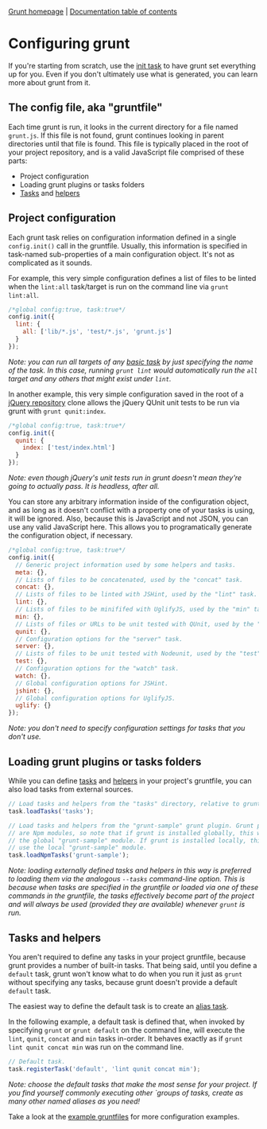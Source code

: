 [Grunt homepage](https://github.com/cowboy/grunt) | [Documentation table of contents](toc.md)

# Configuring grunt

If you're starting from scratch, use the [init task](task_init.md) to have grunt set everything up for you. Even if you don't ultimately use what is generated, you can learn more about grunt from it.

## The config file, aka "gruntfile"
Each time grunt is run, it looks in the current directory for a file named `grunt.js`. If this file is not found, grunt continues looking in parent directories until that file is found. This file is typically placed in the root of your project repository, and is a valid JavaScript file comprised of these parts:

* Project configuration
* Loading grunt plugins or tasks folders
* [Tasks](tasks_creating.md) and [helpers](helpers_directives.md)

## Project configuration

Each grunt task relies on configuration information defined in a single `config.init()` call in the gruntfile. Usually, this information is specified in task-named sub-properties of a main configuration object. It's not as complicated as it sounds.

For example, this very simple configuration defines a list of files to be linted when the `lint:all` task/target is run on the command line via `grunt lint:all`.

```javascript
/*global config:true, task:true*/
config.init({
  lint: {
    all: ['lib/*.js', 'test/*.js', 'grunt.js']
  }
});
```

_Note: you can run all targets of any [basic task](tasks_builtin.md) by just specifying the name of the task. In this case, running `grunt lint` would automatically run the `all` target and any others that might exist under `lint`._

In another example, this very simple configuration saved in the root of a [jQuery repository](https://github.com/jquery/jquery) clone allows the jQuery QUnit unit tests to be run via grunt with `grunt qunit:index`.

```javascript
/*global config:true, task:true*/
config.init({
  qunit: {
    index: ['test/index.html']
  }
});
```

_Note: even though jQuery's unit tests run in grunt doesn't mean they're going to actually pass. It is headless, after all._

You can store any arbitrary information inside of the configuration object, and as long as it doesn't conflict with a property one of your tasks is using, it will be ignored. Also, because this is JavaScript and not JSON, you can use any valid JavaScript here. This allows you to programatically generate the configuration object, if necessary.

```javascript
/*global config:true, task:true*/
config.init({
  // Generic project information used by some helpers and tasks.
  meta: {},
  // Lists of files to be concatenated, used by the "concat" task.
  concat: {},
  // Lists of files to be linted with JSHint, used by the "lint" task.
  lint: {},
  // Lists of files to be minififed with UglifyJS, used by the "min" task.
  min: {},
  // Lists of files or URLs to be unit tested with QUnit, used by the "qunit" task.
  qunit: {},
  // Configuration options for the "server" task.
  server: {},
  // Lists of files to be unit tested with Nodeunit, used by the "test" task.
  test: {},
  // Configuration options for the "watch" task.
  watch: {},
  // Global configuration options for JSHint.
  jshint: {},
  // Global configuration options for UglifyJS.
  uglify: {}
});
```

_Note: you don't need to specify configuration settings for tasks that you don't use._

## Loading grunt plugins or tasks folders

While you can define [tasks](tasks_builtin.md) and [helpers](helpers_directives.md) in your project's gruntfile, you can also load tasks from external sources.

```javascript
// Load tasks and helpers from the "tasks" directory, relative to grunt.js.
task.loadTasks('tasks');

// Load tasks and helpers from the "grunt-sample" grunt plugin. Grunt plugins
// are Npm modules, so note that if grunt is installed globally, this will use
// the global "grunt-sample" module. If grunt is installed locally, this will
// use the local "grunt-sample" module.
task.loadNpmTasks('grunt-sample');
```

_Note: loading externally defined tasks and helpers in this way is preferred to loading them via the analogous `--tasks` command-line option. This is because when tasks are specified in the gruntfile or loaded via one of these commands in the gruntfile, the tasks effectively become part of the project and will always be used (provided they are available) whenever `grunt` is run._

## Tasks and helpers

You aren't required to define any tasks in your project gruntfile, because grunt provides a number of built-in tasks. That being said, until you define a `default` task, grunt won't know what to do when you run it just as `grunt` without specifying any tasks, because grunt doesn't provide a default `default` task.

The easiest way to define the default task is to create an [alias task](tasks_creating.md).

In the following example, a default task is defined that, when invoked by specifying `grunt` or `grunt default` on the command line, will execute the `lint`, `qunit`, `concat` and `min` tasks in-order. It behaves exactly as if `grunt lint qunit concat min` was run on the command line.

```javascript
// Default task.
task.registerTask('default', 'lint qunit concat min');
```

_Note: choose the default tasks that make the most sense for your project. If you find yourself commonly executing other `groups of tasks, create as many other named aliases as you need!_

Take a look at the [example gruntfiles](example_gruntfiles.md) for more configuration examples.

